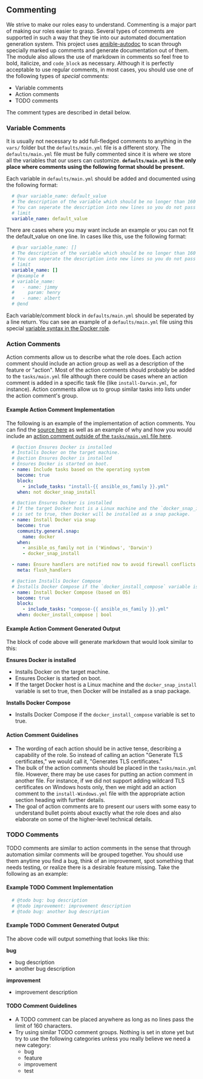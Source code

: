 ## Commenting

We strive to make our roles easy to understand. Commenting is a major part of making our roles easier to grasp. Several types of comments are supported in such a way that they tie into our automated documentation generation system. This project uses [ansible-autodoc](https://github.com/AndresBott/ansible-autodoc) to scan through specially marked up comments and generate documentation out of them. The module also allows the use of markdown in comments so feel free to bold, italicize, and `code_block` as necessary. Although it is perfectly acceptable to use regular comments, in most cases, you should use one of the following types of *special* comments:

* Variable comments
* Action comments
* TODO comments

The comment types are described in detail below.

### Variable Comments

It is usually not necessary to add full-fledged comments to anything in the `vars/` folder but the `defaults/main.yml` file is a different story. The `defaults/main.yml` file must be fully commented since it is where we store all the variables that our users can customize. **`defaults/main.yml` is the only place where comments using the following format should be present.**

Each variable in `defaults/main.yml` should be added and documented using the following format:

```yaml
  # @var variable_name: default_value
  # The description of the variable which should be no longer than 160 characters per line.
  # You can seperate the description into new lines so you do not pass the 160 character
  # limit
  variable_name: default_value
```

There are cases where you may want include an example or you can not fit the default_value on one line. In cases like this, use the following format:

```yaml
  # @var variable_name: []
  # The description of the variable which should be no longer than 160 characters per line.
  # You can seperate the description into new lines so you do not pass the 160 character
  # limit
  variable_name: []
  # @example #
  # variable_name:
  #   - name: jimmy
  #     param: henry
  #   - name: albert
  # @end
```

Each variable/comment block in `defaults/main.yml` should be seperated by a line return. You can see an example of a `defaults/main.yml` file using this special [variable syntax in the Docker role](https://gitlab.com/ProfessorManhattan/Playbooks/-/blob/master/roles/virtualization/docker/defaults/main.yml).

### Action Comments

Action comments allow us to describe what the role does. Each action comment should include an action group as well as a description of the feature or "action". Most of the action comments should probably be added to the `tasks/main.yml` file although there could be cases where an action comment is added in a specific task file (like `install-Darwin.yml`, for instance). Action comments allow us to group similar tasks into lists under the action comment's group.

#### Example Action Comment Implementation

The following is an example of the implementation of action comments. You can find the [source here](https://gitlab.com/ProfessorManhattan/Playbooks/-/blob/master/roles/virtualization/docker/tasks/main.yml) as well as an example of why and how you would include an [action comment outside of the `tasks/main.yml` file here](https://gitlab.com/ProfessorManhattan/Playbooks/-/blob/master/roles/virtualization/docker/tasks/compose-Darwin.yml).

```yaml
  # @action Ensures Docker is installed
  # Installs Docker on the target machine.
  # @action Ensures Docker is installed
  # Ensures Docker is started on boot.
  - name: Include tasks based on the operating system
    become: true
    block:
      - include_tasks: "install-{{ ansible_os_family }}.yml"
    when: not docker_snap_install

  # @action Ensures Docker is installed
  # If the target Docker host is a Linux machine and the `docker_snap_install` variable
  # is set to true, then Docker will be installed as a snap package.
  - name: Install Docker via snap
    become: true
    community.general.snap:
      name: docker
    when:
      - ansible_os_family not in ('Windows', 'Darwin')
      - docker_snap_install

  - name: Ensure handlers are notified now to avoid firewall conflicts.
    meta: flush_handlers

  # @action Installs Docker Compose
  # Installs Docker Compose if the `docker_install_compose` variable is set to true.
  - name: Install Docker Compose (based on OS)
    become: true
    block:
      - include_tasks: "compose-{{ ansible_os_family }}.yml"
    when: docker_install_compose | bool
  ```

#### Example Action Comment Generated Output

The block of code above will generate markdown that would look similar to this:

**Ensures Docker is installed**

* Installs Docker on the target machine.
* Ensures Docker is started on boot.
* If the target Docker host is a Linux machine and the `docker_snap_install` variable is set to true, then Docker will be installed as a snap package.

**Installs Docker Compose**

* Installs Docker Compose if the `docker_install_compose` variable is set to true.

#### Action Comment Guidelines

* The wording of each action should be in active tense, describing a capability of the role. So instead of calling an action "Generate TLS certificates," we would call it, "Generates TLS certificates."
* The bulk of the action comments should be placed in the `tasks/main.yml` file. However, there may be use cases for putting an action comment in another file. For instance, if we did not support adding wildcard TLS certificates on Windows hosts only, then we might add an action comment to the `install-Windows.yml` file with the appropriate action section heading with further details.
* The goal of action comments are to present our users with some easy to understand bullet points about exactly what the role does and also elaborate on some of the higher-level technical details.

### TODO Comments

TODO comments are similar to action comments in the sense that through automation similar comments will be grouped together. You should use them anytime you find a bug, think of an improvement, spot something that needs testing, or realize there is a desirable feature missing. Take the following as an example:

#### Example TODO Comment Implementation

```yaml
  # @todo bug: bug description
  # @todo improvement: improvement description
  # @todo bug: another bug description
```

#### Example TODO Comment Generated Output

The above code will output something that looks like this:

**bug**

* bug description
* another bug description

**improvement**

* improvement description

#### TODO Comment Guidelines

* A TODO comment can be placed anywhere as long as no lines pass the limit of 160 characters.
* Try using similar TODO comment groups. Nothing is set in stone yet but try to use the following categories unless you really believe we need a new category:
  * bug
  * feature
  * improvement
  * test

